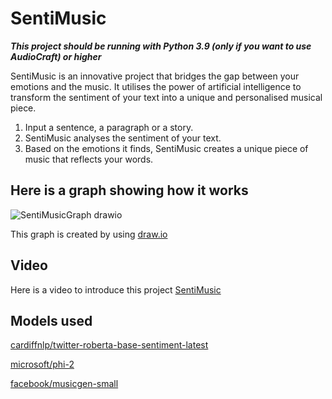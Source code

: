 # SentiMusic
***This project should be running with Python 3.9 (only if you want to use AudioCraft) or higher***

SentiMusic is an innovative project that bridges the gap between your emotions and the music. It utilises the power of artificial intelligence to transform the sentiment of your text into a unique and personalised musical piece.

1. Input a sentence, a paragraph or a story.
2. SentiMusic analyses the sentiment of your text.
3. Based on the emotions it finds, SentiMusic creates a unique piece of music that reflects your words.

## Here is a graph showing how it works
![SentiMusicGraph drawio](https://github.com/Ate329/SentiMusic/assets/74974216/cffbb033-2b13-4e60-bd22-2fbda0b7f88f)  

This graph is created by using [draw.io](https://app.diagrams.net)  
## Video
Here is a video to introduce this project [SentiMusic](https://youtu.be/uqk_niZ5mSs?si=hfDz3VbO2y89n8Qv)  

## Models used
[cardiffnlp/twitter-roberta-base-sentiment-latest](https://huggingface.co/cardiffnlp/twitter-roberta-base-sentiment-latest)  

[microsoft/phi-2](https://huggingface.co/microsoft/phi-2)  

[facebook/musicgen-small](https://huggingface.co/facebook/musicgen-small)  

